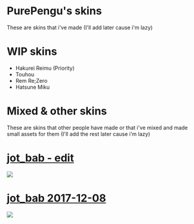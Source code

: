 # PurePengu's skins
These are skins that i've made (I'll add later cause i'm lazy)

# WIP skins
- Hakurei Reimu (Priority)
- Touhou
- Rem Re;Zero
- Hatsune Miku

# Mixed & other skins
These are skins that other people have made or that i've mixed and made small assets for them (I'll add the rest later cause i'm lazy)
# [**jot_bab - edit**](https://drive.google.com/u/0/uc?export=download&confirm=-UD9&id=1cyM3STiL_zw95Raskcdv52zrmItQ-lQY)
![](https://user-images.githubusercontent.com/76111977/148859844-8d54b1b5-ae97-47e8-824d-8068936ada11.png)

# [**jot_bab 2017-12-08**](https://circle-people.com/wp-content/Skins/Jot_bab/jot_bab%202017-12-08.osk)
![](https://user-images.githubusercontent.com/76111977/148711678-f679029e-ac27-4060-8041-fcf7f7dda4ec.png)
